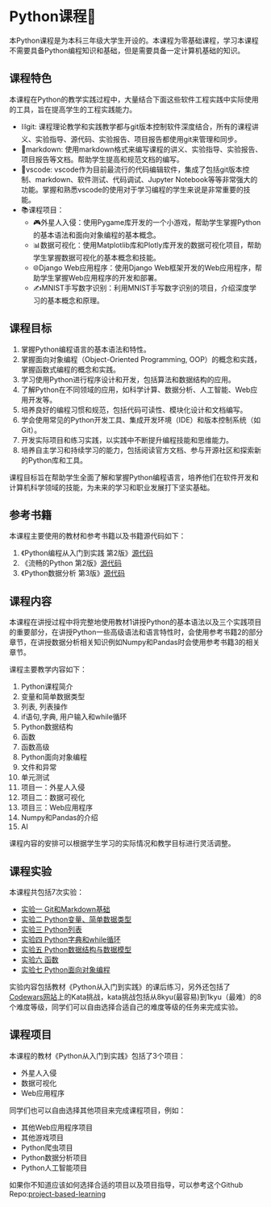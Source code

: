 # Python课程🐍

本Python课程是为本科三年级大学生开设的。本课程为零基础课程，学习本课程不需要具备Python编程知识和基础，但是需要具备一定计算机基础的知识。

## 课程特色

本课程在Python的教学实践过程中，大量结合下面这些软件工程实践中实际使用的工具，旨在提高学生的工程实践能力。

- ⛓️git: 课程理论教学和实践教学都与git版本控制软件深度结合，所有的课程讲义、实验指导、源代码、实验报告、项目报告都使用git来管理和同步。
- 📝markdown: 使用markdown格式来编写课程的讲义、实验指导、实验报告、项目报告等文档。帮助学生提高和规范文档的编写。
- 🧰vscode: vscode作为目前最流行的代码编辑软件，集成了包括git版本控制、markdown、软件测试、代码调试、Jupyter Notebook等等非常强大的功能。掌握和熟悉vscode的使用对于学习编程的学生来说是非常重要的技能。
- 📚课程项目：
  - 🎮外星人入侵：使用Pygame库开发的一个小游戏，帮助学生掌握Python的基本语法和面向对象编程的基本概念。
  - 📊数据可视化：使用Matplotlib库和Plotly库开发的数据可视化项目，帮助学生掌握数据可视化的基本概念和技能。
  - 🌐Django Web应用程序：使用Django Web框架开发的Web应用程序，帮助学生掌握Web应用程序的开发和部署。
  - ✍️MNIST手写数字识别：利用MNIST手写数字识别的项目，介绍深度学习的基本概念和原理。

## 课程目标

1. 掌握Python编程语言的基本语法和特性。
2. 掌握面向对象编程（Object-Oriented Programming, OOP）的概念和实践，掌握函数式编程的概念和实践。
3. 学习使用Python进行程序设计和开发，包括算法和数据结构的应用。
4. 了解Python在不同领域的应用，如科学计算、数据分析、人工智能、Web应用开发等。
5. 培养良好的编程习惯和规范，包括代码可读性、模块化设计和文档编写。
6. 学会使用常见的Python开发工具、集成开发环境（IDE）和版本控制系统（如Git）。
7. 开发实际项目和练习实践，以实践中不断提升编程技能和思维能力。
8. 培养自主学习和持续学习的能力，包括阅读官方文档、参与开源社区和探索新的Python库和工具。

课程目标旨在帮助学生全面了解和掌握Python编程语言，培养他们在软件开发和计算机科学领域的技能，为未来的学习和职业发展打下坚实基础。

## 参考书籍

本课程主要使用的教材和参考书籍以及书籍源代码如下：

1. 《Python编程从入门到实践 第2版》[源代码](https://github.com/ehmatthes/pcc_2e)
2. 《流畅的Python 第2版》[源代码](https://github.com/fluentpython/example-code-2e)
3. 《Python数据分析 第3版》[源代码](https://github.com/wesm/pydata-book)

## 课程内容

本课程在讲授过程中将完整地使用教材1讲授Python的基本语法以及三个实践项目的重要部分，在讲授Python一些高级语法和语言特性时，会使用参考书籍2的部分章节，在讲授数据分析相关知识例如Numpy和Pandas时会使用参考书籍3的相关章节。

课程主要教学内容如下：

1. Python课程简介
2. 变量和简单数据类型
3. 列表, 列表操作
4. if语句,字典, 用户输入和while循环
5. Python数据结构
6. 函数
7. 函数高级
8. Python面向对象编程
9. 文件和异常
10. 单元测试
11. 项目一：外星人入侵
12. 项目二：数据可视化
13. 项目三：Web应用程序
14. Numpy和Pandas的介绍
15. AI

课程内容的安排可以根据学生学习的实际情况和教学目标进行灵活调整。

## 课程实验

本课程共包括7次实验：

- [实验一 Git和Markdown基础](./Experiments/experiment1.md)
- [实验二 Python变量、简单数据类型](./Experiments/experiment2.md)
- [实验三 Python列表](./Experiments/experiment3.md)
- [实验四 Python字典和while循环](./Experiments/experiment4.md)
- [实验五 Python数据结构与数据模型](./Experiments/experiment5.md)
- [实验六 函数](./Experiments/experiment6.md)
- [实验七 Python面向对象编程](./Experiments/experiment7.md)

实验内容包括教材《Python从入门到实践》的课后练习，另外还包括了[Codewars网站](https://www.codewars.com)上的Kata挑战，kata挑战包括从8kyu(最容易)到1kyu（最难）的8个难度等级，同学们可以自由选择合适自己的难度等级的任务来完成实验。

## 课程项目

本课程的教材《Python从入门到实践》包括了3个项目：

- 外星人入侵
- 数据可视化
- Web应用程序

同学们也可以自由选择其他项目来完成课程项目，例如：

- 其他Web应用程序项目
- 其他游戏项目
- Python爬虫项目
- Python数据分析项目
- Python人工智能项目

如果你不知道应该如何选择合适的项目以及项目指导，可以参考这个Github Repo:[project-based-learning](https://github.com/practical-tutorials/project-based-learning)
